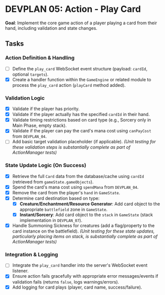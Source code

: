 # DEVPLAN 05: Action - Play Card

**Goal**: Implement the core game action of a player playing a card from their hand, including validation and state changes.

## Tasks

### Action Definition & Handling
- [ ] Define the `play_card` WebSocket event structure (payload: `cardId`, optional `targets`).
- [x] Create a handler function within the `GameEngine` or related module to process the `play_card` action (`playCard` method added).

### Validation Logic
- [x] Validate if the player has priority.
- [x] Validate if the player actually has the specified `cardId` in their hand.
- [x] Validate timing restrictions based on card type (e.g., Sorcery only in Main Phase, empty stack).
- [x] Validate if the player can pay the card's mana cost using `canPayCost` from `DEVPLAN_04`.
- [ ] Add basic target validation placeholder (if applicable).
*(Unit testing for these validation steps is substantially complete as part of ActionManager tests)*

### State Update Logic (On Success)
- [x] Retrieve the full `Card` data from the database/cache using `cardId` (retrieved from `gameState.gameObjects`).
- [x] Spend the card's mana cost using `spendMana` from `DEVPLAN_04`.
- [x] Remove the card from the player's `hand` in `GameState`.
- [x] Determine card destination based on type:
    - [x] **Creature/Enchantment/Resource Generator**: Add card object to the appropriate `battlefield` zone in `GameState`.
    - [x] **Instant/Sorcery**: Add card object to the `stack` in `GameState` (stack implementation in `DEVPLAN_07`).
- [x] Handle Summoning Sickness for creatures (add a flag/property to the card instance on the battlefield).
*(Unit testing for these state updates, particularly placing items on stack, is substantially complete as part of ActionManager tests)*

### Integration & Logging
- [ ] Integrate the `play_card` handler into the server's WebSocket event listener.
- [x] Ensure action fails gracefully with appropriate error messages/events if validation fails (returns `false`, logs warnings/errors).
- [x] Add logging for card plays (player, card name, success/failure).
